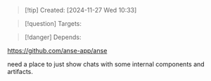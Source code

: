 
>[!tip] Created: [2024-11-27 Wed 10:33]

>[!question] Targets: 

>[!danger] Depends: 

https://github.com/anse-app/anse

need a place to just show chats with some internal components and artifacts.